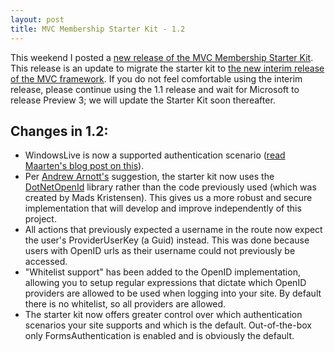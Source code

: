 ```yaml
--- 
layout: post
title: MVC Membership Starter Kit - 1.2
---
```


This weekend I posted a [new release of the MVC Membership Starter Kit](https://www.codeplex.com/Release/ProjectReleases.aspx?ProjectName=MvcMembership&ReleaseId=12667). This release is an update to migrate the starter kit to [the new interim release of the MVC framework](http://weblogs.asp.net/scottgu/archive/2008/04/16/asp-net-mvc-source-refresh-preview.aspx). If you do not feel comfortable using the interim release, please continue using the 1.1 release and wait for Microsoft to release Preview 3; we will update the Starter Kit soon thereafter.

## Changes in 1.2:

* WindowsLive is now a supported authentication scenario ([read Maarten's blog post on this](http://blog.maartenballiauw.be/post/2008/04/ASPNet-MVC-Membership-Starter-Kit-alternative-authentication.aspx)).
* Per [Andrew Arnott's](http://blog.nerdbank.net/) suggestion, the starter kit now uses the [DotNetOpenId](http://code.google.com/p/dotnetopenid/) library rather than the code previously used (which was created by Mads Kristensen). This gives us a more robust and secure implementation that will develop and improve independently of this project.
* All actions that previously expected a username in the route now expect the user's ProviderUserKey (a Guid) instead. This was done because users with OpenID urls as their username could not previously be accessed.
* "Whitelist support" has been added to the OpenID implementation, allowing you to setup regular expressions that dictate which OpenID providers are allowed to be used when logging into your site. By default there is no whitelist, so all providers are allowed.
* The starter kit now offers greater control over which authentication scenarios your site supports and which is the default. Out-of-the-box only FormsAuthentication is enabled and is obviously the default.